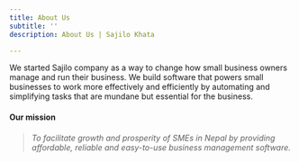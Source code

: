 ```yaml
---
title: About Us
subtitle: ''
description: About Us | Sajilo Khata

---
```

We started Sajilo company as a way to change how small business owners manage and run their business. We build software that powers small businesses to work more effectively and efficiently by automating and simplifying tasks that are mundane but essential for the business.

#### Our mission

> ###### To facilitate growth and prosperity of SMEs in Nepal by providing affordable, reliable and easy-to-use business management software.